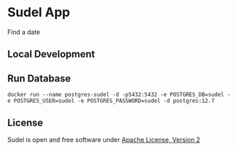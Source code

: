 # Sudel App

Find a date

## Local Development

## Run Database

    docker run --name postgres-sudel -d -p5432:5432 -e POSTGRES_DB=sudel -e POSTGRES_USER=sudel -e POSTGRES_PASSWORD=sudel -d postgres:12.7

## License
Sudel is open and free software under [Apache License, Version 2](LICENSE)
